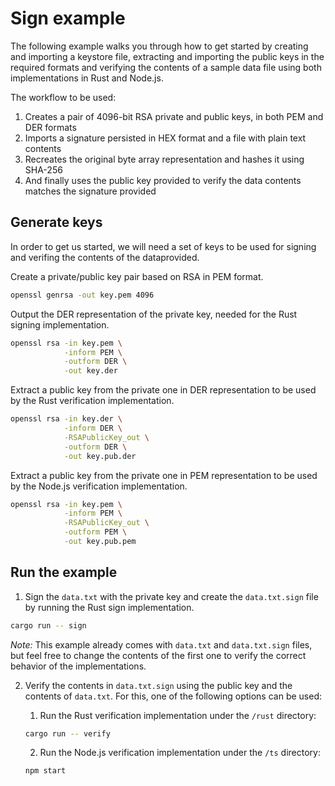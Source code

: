 
# Sign example

The following example walks you through how to get started by creating and importing a keystore file, extracting and importing the public keys in the required formats and verifying the contents of a sample data file using both implementations in Rust and Node.js.

The workflow to be used:
1. Creates a pair of 4096-bit RSA private and public keys, in both PEM and DER formats
2. Imports a signature persisted in HEX format and a file with plain text contents
3. Recreates the original byte array representation and hashes it using SHA-256
4. And finally uses the public key provided to verify the data contents matches the signature provided

## Generate keys

In order to get us started, we will need a set of keys to be used for signing and verifing the contents of the dataprovided.

Create a private/public key pair based on RSA in PEM format.
```bash
openssl genrsa -out key.pem 4096
```

Output the DER representation of the private key, needed for the Rust signing implementation.
```bash
openssl rsa -in key.pem \
            -inform PEM \
            -outform DER \
            -out key.der
```

Extract a public key from the private one in DER representation to be used by the Rust verification implementation.
```bash
openssl rsa -in key.der \
            -inform DER \
            -RSAPublicKey_out \
            -outform DER \
            -out key.pub.der
```

Extract a public key from the private one in PEM representation to be used by the Node.js verification implementation.
```bash
openssl rsa -in key.pem \
            -inform PEM \
            -RSAPublicKey_out \
            -outform PEM \
            -out key.pub.pem
```

## Run the example

1. Sign the `data.txt` with the private key and create the `data.txt.sign` file by running the Rust sign implementation.

```bash
cargo run -- sign
```

_Note:_ This example already comes with `data.txt` and `data.txt.sign` files, but feel free to change the contents of the first one to verify the correct behavior of the implementations.

2. Verify the contents in `data.txt.sign` using the public key and the contents of `data.txt`. For this, one of the following options can be used:

   1. Run the Rust verification implementation under the `/rust` directory:

    ```bash
    cargo run -- verify
    ```

    2. Run the Node.js verification implementation under the `/ts` directory:

    ```bash
    npm start
    ```

